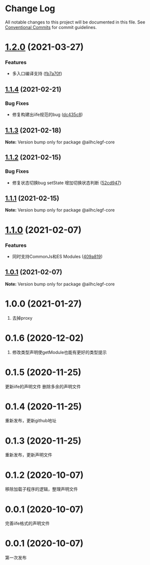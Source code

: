 # Change Log

All notable changes to this project will be documented in this file.
See [Conventional Commits](https://conventionalcommits.org) for commit guidelines.

# [1.2.0](https://github.com/AILHC/EasyGameFrameworkOpen/compare/@ailhc/egf-core@1.1.4...@ailhc/egf-core@1.2.0) (2021-03-27)


### Features

* 多入口编译支持 ([fb7a70f](https://github.com/AILHC/EasyGameFrameworkOpen/commit/fb7a70f11d77ede4938b72931e9aac63b059e500))





## [1.1.4](https://github.com/AILHC/EasyGameFrameworkOpen/compare/@ailhc/egf-core@1.1.3...@ailhc/egf-core@1.1.4) (2021-02-21)


### Bug Fixes

* 修复构建出iife规范的bug ([dc435c8](https://github.com/AILHC/EasyGameFrameworkOpen/commit/dc435c8ed264447b8a80263e7d157b1576c414b3))





## [1.1.3](https://github.com/AILHC/EasyGameFrameworkOpen/compare/@ailhc/egf-core@1.1.2...@ailhc/egf-core@1.1.3) (2021-02-18)

**Note:** Version bump only for package @ailhc/egf-core





## [1.1.2](https://github.com/AILHC/EasyGameFrameworkOpen/compare/@ailhc/egf-core@1.1.1...@ailhc/egf-core@1.1.2) (2021-02-15)


### Bug Fixes

* 修复状态切换bug setState 增加切换状态判断 ([52cd947](https://github.com/AILHC/EasyGameFrameworkOpen/commit/52cd947c6532cb811ec6fc9ac8cbd449b079e580))





## [1.1.1](https://github.com/AILHC/EasyGameFrameworkOpen/compare/@ailhc/egf-core@1.1.0...@ailhc/egf-core@1.1.1) (2021-02-15)

**Note:** Version bump only for package @ailhc/egf-core





# [1.1.0](https://github.com/AILHC/EasyGameFrameworkOpen/compare/@ailhc/egf-core@1.0.1...@ailhc/egf-core@1.1.0) (2021-02-07)


### Features

* 同时支持CommonJs和ES Modules ([409a819](https://github.com/AILHC/EasyGameFrameworkOpen/commit/409a819cfca6808a4070abcbc8acc80a2caf1c84))





## [1.0.1](https://github.com/AILHC/EasyGameFrameworkOpen/compare/@ailhc/egf-core@1.0.0...@ailhc/egf-core@1.0.1) (2021-02-07)

**Note:** Version bump only for package @ailhc/egf-core







# 1.0.0 (2021-01-27)
1. 去掉proxy

# 0.1.6 (2020-12-02)
1. 修改类型声明使getModule也能有更好的类型提示

# 0.1.5 (2020-11-25)
更新iife的声明文件
删除多余的声明文件

# 0.1.4 (2020-11-25)
重新发布，更新github地址

# 0.1.3 (2020-11-25)
重新发布，更新声明文件

# 0.1.2 (2020-10-07)
移除加载子程序的逻辑，整理声明文件

# 0.0.1 (2020-10-07)
完善iife格式的声明文件

# 0.0.1 (2020-10-07)
第一次发布
